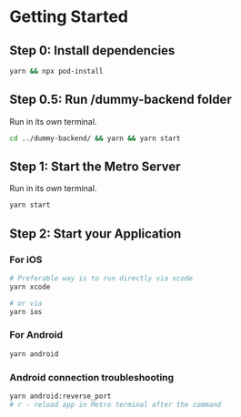 # Getting Started

## Step 0: Install dependencies

```bash
yarn && npx pod-install
```

## Step 0.5: Run /dummy-backend folder

Run in its _own_ terminal.

```bash
cd ../dummy-backend/ && yarn && yarn start
```

## Step 1: Start the Metro Server

Run in its _own_ terminal.

```bash
yarn start
```

## Step 2: Start your Application



### For iOS

```bash
# Preferable way is to run directly via xcode
yarn xcode
```

```bash
# or via 
yarn ios
```

### For Android

```bash
yarn android
```

### Android connection troubleshooting
```bash
yarn android:reverse_port
# r - reload app in Metro terminal after the command
```
